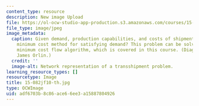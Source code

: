 ```yaml
---
content_type: resource
description: New image Upload
file: https://ol-ocw-studio-app-production.s3.amazonaws.com/courses/15-082j-network-optimization-fall-2010/adf6703b8c86ace66ee3a15887804926_15-082jf10-th.jpg
file_type: image/jpeg
image_metadata:
  caption: Given demand, production capabilities, and costs of shipment, what is the
    minimum cost method for satisfying demand? This problem can be solved using a
    minimum cost flow algorithm, which is covered in this course. (Diagram by Prof.
    James Orlin.)
  credit: ''
  image-alt: Network representation of a transshipment problem.
learning_resource_types: []
resourcetype: Image
title: 15-082jf10-th.jpg
type: OCWImage
uid: adf6703b-8c86-ace6-6ee3-a15887804926
---
```

